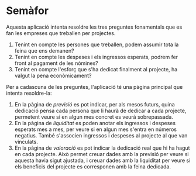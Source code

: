 Semàfor
=======

Aquesta aplicació intenta resoldre les tres preguntes fonamentals que es fan
les empreses que treballen per projectes.

1. Tenint en compte les persones que treballen, podem assumir tota la feina que
   ens demanen?
2. Tenint en compte les despeses i els ingressos esperats, podrem fer front al
   pagament de les nòmines?
3. Tenint en compte l'esforç que s'ha dedicat finalment al projecte, ha valgut
   la pena econòmicament?

Per a cadascuna de les preguntes, l'aplicació té una pàgina principal que
intenta resoldre-la:

1. En la pàgina de *previsió* es pot indicar, per als mesos futurs, quina
   dedicació pensa cada persona que li haurà de dedicar a cada projecte,
   permetent veure si en algun mes concret es veurà sobrepassada.
2. En la pàgina de *liquiditat* es poden anotar els ingressos i despeses
   esperats mes a mes, per veure si en algun mes s'entra en números negatius.
   També s'associen ingressos i despeses al projecte al que van vinculats.
3. En la pàgina de *valoració* es pot indicar la dedicació real que hi ha hagut
   en cada projecte. Això permet creuar dades amb la previsió per veure si
   aquesta havia sigut ajustada, i creuar dades amb la liquiditat per veure si
   els beneficis del projecte es corresponen amb la feina dedicada.

